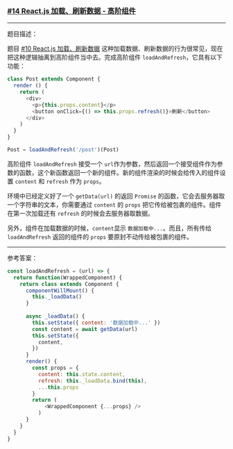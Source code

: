 ### [#14 React.js 加载、刷新数据 - 高阶组件](http://scriptoj.mangojuice.top/problems/14)

----
题目描述：

题目 [#10 React.js 加载、刷新数据](http://scriptoj.mangojuice.top/problems/10) 这种加载数据、刷新数据的行为很常见，现在把这种逻辑抽离到高阶组件当中去。完成高阶组件 `loadAndRefresh`，它具有以下功能：

```js
class Post extends Component {
  render () {
    return (
      <div>
        <p>{this.props.content}</p>
        <button onClick={() => this.props.refresh()}>刷新</button>
      </div>
    )
  }
}

Post = loadAndRefresh('/post')(Post)
```

高阶组件 `loadAndRefresh` 接受一个 `url`作为参数，然后返回一个接受组件作为参数的函数，这个新函数返回一个新的组件。新的组件渲染的时候会给传入的组件设置 `content` 和 `refresh` 作为 `props`。

环境中已经定义好了一个 `getData(url)` 的返回 `Promise` 的函数，它会去服务器取一个字符串的文本，你需要通过 `content` 的 `props` 把它传给被包裹的组件。组件在第一次加载还有 `refresh` 的时候会去服务器取数据。

另外，组件在加载数据的时候，`content`显示 `数据加载中...`。而且，所有传给 `loadAndRefresh` 返回的组件的 `props` 要原封不动传给被包裹的组件。


----
参考答案：

```js
const loadAndRefresh = (url) => {
  return function(WrappedComponent) {
    return class extends Component {
      componentWillMount() {
        this._loadData()
      }
      
      async _loadData() {
        this.setState({ content: '数据加载中...' })
        const content = await getData(url)
        this.setState({
          content,
        })
      }
      render() {
        const props = {
          content: this.state.content,
          refresh: this._loadData.bind(this),
          ...this.props
        }
        return (
            <WrappedComponent {...props} />
          )
      }
    }
  }
}
```


